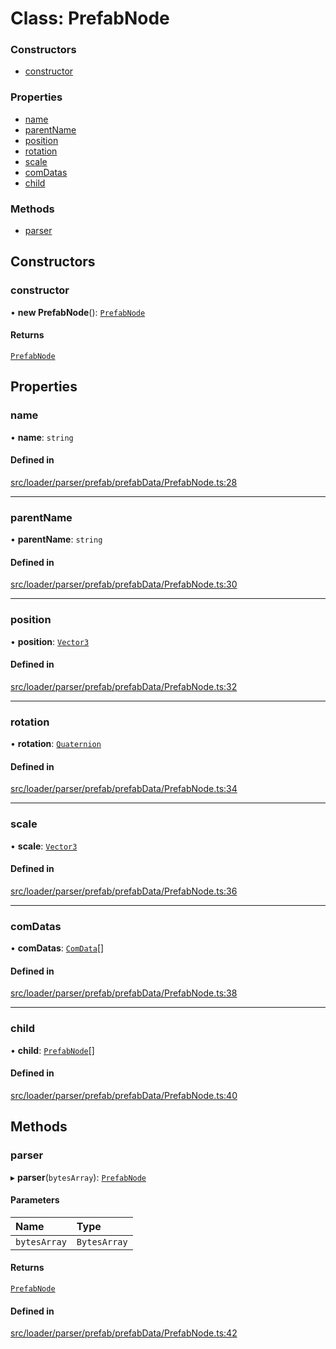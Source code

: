 # Class: PrefabNode

### Constructors

- [constructor](PrefabNode.md#constructor)

### Properties

- [name](PrefabNode.md#name)
- [parentName](PrefabNode.md#parentname)
- [position](PrefabNode.md#position)
- [rotation](PrefabNode.md#rotation)
- [scale](PrefabNode.md#scale)
- [comDatas](PrefabNode.md#comdatas)
- [child](PrefabNode.md#child)

### Methods

- [parser](PrefabNode.md#parser)

## Constructors

### constructor

• **new PrefabNode**(): [`PrefabNode`](PrefabNode.md)

#### Returns

[`PrefabNode`](PrefabNode.md)

## Properties

### name

• **name**: `string`

#### Defined in

[src/loader/parser/prefab/prefabData/PrefabNode.ts:28](https://github.com/Orillusion/orillusion/blob/main/src/loader/parser/prefab/prefabData/PrefabNode.ts#L28)

___

### parentName

• **parentName**: `string`

#### Defined in

[src/loader/parser/prefab/prefabData/PrefabNode.ts:30](https://github.com/Orillusion/orillusion/blob/main/src/loader/parser/prefab/prefabData/PrefabNode.ts#L30)

___

### position

• **position**: [`Vector3`](Vector3.md)

#### Defined in

[src/loader/parser/prefab/prefabData/PrefabNode.ts:32](https://github.com/Orillusion/orillusion/blob/main/src/loader/parser/prefab/prefabData/PrefabNode.ts#L32)

___

### rotation

• **rotation**: [`Quaternion`](Quaternion.md)

#### Defined in

[src/loader/parser/prefab/prefabData/PrefabNode.ts:34](https://github.com/Orillusion/orillusion/blob/main/src/loader/parser/prefab/prefabData/PrefabNode.ts#L34)

___

### scale

• **scale**: [`Vector3`](Vector3.md)

#### Defined in

[src/loader/parser/prefab/prefabData/PrefabNode.ts:36](https://github.com/Orillusion/orillusion/blob/main/src/loader/parser/prefab/prefabData/PrefabNode.ts#L36)

___

### comDatas

• **comDatas**: [`ComData`](ComData.md)[]

#### Defined in

[src/loader/parser/prefab/prefabData/PrefabNode.ts:38](https://github.com/Orillusion/orillusion/blob/main/src/loader/parser/prefab/prefabData/PrefabNode.ts#L38)

___

### child

• **child**: [`PrefabNode`](PrefabNode.md)[]

#### Defined in

[src/loader/parser/prefab/prefabData/PrefabNode.ts:40](https://github.com/Orillusion/orillusion/blob/main/src/loader/parser/prefab/prefabData/PrefabNode.ts#L40)

## Methods

### parser

▸ **parser**(`bytesArray`): [`PrefabNode`](PrefabNode.md)

#### Parameters

| Name | Type |
| :------ | :------ |
| `bytesArray` | `BytesArray` |

#### Returns

[`PrefabNode`](PrefabNode.md)

#### Defined in

[src/loader/parser/prefab/prefabData/PrefabNode.ts:42](https://github.com/Orillusion/orillusion/blob/main/src/loader/parser/prefab/prefabData/PrefabNode.ts#L42)
